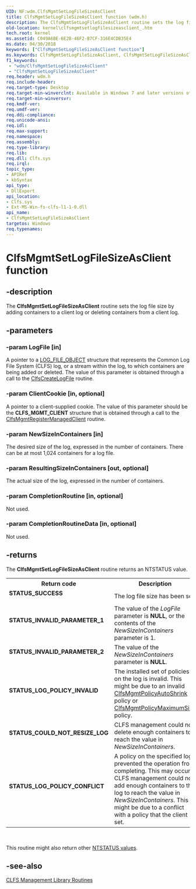 ```yaml
---
UID: NF:wdm.ClfsMgmtSetLogFileSizeAsClient
title: ClfsMgmtSetLogFileSizeAsClient function (wdm.h)
description: The ClfsMgmtSetLogFileSizeAsClient routine sets the log file size by adding containers to a client log or deleting containers from a client log.
old-location: kernel\clfsmgmtsetlogfilesizeasclient_.htm
tech.root: kernel
ms.assetid: C049A6BE-6E2B-46F2-B7CF-316E4CDB35E4
ms.date: 04/30/2018
keywords: ["ClfsMgmtSetLogFileSizeAsClient function"]
ms.keywords: ClfsMgmtSetLogFileSizeAsClient, ClfsMgmtSetLogFileSizeAsClient , ClfsMgmtSetLogFileSizeAsClient routine [Kernel-Mode Driver Architecture], kernel.clfsmgmtsetlogfilesizeasclient_, wdm/ClfsMgmtSetLogFileSizeAsClient
f1_keywords:
 - "wdm/ClfsMgmtSetLogFileSizeAsClient"
 - "ClfsMgmtSetLogFileSizeAsClient"
req.header: wdm.h
req.include-header: 
req.target-type: Desktop
req.target-min-winverclnt: Available in Windows 7 and later versions of Windows.
req.target-min-winversvr: 
req.kmdf-ver: 
req.umdf-ver: 
req.ddi-compliance: 
req.unicode-ansi: 
req.idl: 
req.max-support: 
req.namespace: 
req.assembly: 
req.type-library: 
req.lib: 
req.dll: Clfs.sys
req.irql: 
topic_type:
- APIRef
- kbSyntax
api_type:
- DllExport
api_location:
- Clfs.sys
- Ext-MS-Win-fs-clfs-l1-1-0.dll
api_name:
- ClfsMgmtSetLogFileSizeAsClient
targetos: Windows
req.typenames: 
---
```


# ClfsMgmtSetLogFileSizeAsClient function


## -description


The <b>ClfsMgmtSetLogFileSizeAsClient</b>  routine sets the log file size by adding containers to a client log or deleting containers from a client log.


## -parameters




### -param LogFile [in]

A pointer to a <a href="https://docs.microsoft.com/windows-hardware/drivers/ddi/wdm/ns-wdm-_file_object">LOG_FILE_OBJECT</a> structure that represents the Common Log File System (CLFS) log, or a stream within the log, to which containers are being added or deleted. The value of this parameter is obtained through a call to the <a href="https://docs.microsoft.com/windows-hardware/drivers/ddi/wdm/nf-wdm-clfscreatelogfile">ClfsCreateLogFile</a> routine.


### -param ClientCookie [in, optional]

A pointer to a client-supplied cookie. The value of this parameter should be the <b>CLFS_MGMT_CLIENT</b> structure that is obtained through a call to the <a href="https://docs.microsoft.com/windows-hardware/drivers/ddi/wdm/nf-wdm-clfsmgmtregistermanagedclient">ClfsMgmtRegisterManagedClient</a> routine.


### -param NewSizeInContainers [in]

The desired size of the log, expressed in the number of containers. There can be at most 1,024 containers for a log file.


### -param ResultingSizeInContainers [out, optional]

The actual size of the log, expressed in the number of containers.


### -param CompletionRoutine [in, optional]

 Not used.


### -param CompletionRoutineData [in, optional]

 Not used. 


## -returns



The <b>ClfsMgmtSetLogFileSizeAsClient</b> routine returns an NTSTATUS value.

<table>
<tr>
<th>Return code</th>
<th>Description</th>
</tr>
<tr>
<td width="40%">
<dl>
<dt><b>STATUS_SUCCESS</b></dt>
</dl>
</td>
<td width="60%">
The log file size has been set. 

</td>
</tr>
<tr>
<td width="40%">
<dl>
<dt><b>STATUS_INVALID_PARAMETER_1</b></dt>
</dl>
</td>
<td width="60%">
The value of the <i>LogFile</i> parameter is <b>NULL</b>, or the contents of the <i>NewSizeInContainers</i> parameter is 1.

</td>
</tr>
<tr>
<td width="40%">
<dl>
<dt><b>STATUS_INVALID_PARAMETER_2</b></dt>
</dl>
</td>
<td width="60%">
The value of the <i>NewSizeInContainers</i> parameter is <b>NULL</b>.

</td>
</tr>
<tr>
<td width="40%">
<dl>
<dt><b>STATUS_LOG_POLICY_INVALID</b></dt>
</dl>
</td>
<td width="60%">
The installed set of policies on the log is invalid. This might be due to an invalid <a href="https://docs.microsoft.com/previous-versions/windows/desktop/legacy/bb540325(v=vs.85)">ClfsMgmtPolicyAutoShrink</a> policy or <a href="https://docs.microsoft.com/previous-versions/windows/desktop/legacy/bb540328(v=vs.85)">ClfsMgmtPolicyMaximumSize</a> policy.

</td>
</tr>
<tr>
<td width="40%">
<dl>
<dt><b>STATUS_COULD_NOT_RESIZE_LOG</b></dt>
</dl>
</td>
<td width="60%">
CLFS management could not delete enough containers to reach the value in <i>NewSizeInContainers</i>.

</td>
</tr>
<tr>
<td width="40%">
<dl>
<dt><b>STATUS_LOG_POLICY_CONFLICT</b></dt>
</dl>
</td>
<td width="60%">
A policy on the specified log   prevented the operation from completing. This may occur if CLFS management could not add enough containers to the log to reach the value in <i>NewSizeInContainers</i>. This might be due to a conflict with a policy that the client set.

</td>
</tr>
</table>
 

This routine might also return other <a href="https://docs.microsoft.com/windows-hardware/drivers/kernel/ntstatus-values">NTSTATUS values</a>.




## -see-also




<a href="https://docs.microsoft.com/windows-hardware/drivers/ddi/index">CLFS Management Library Routines</a>
 

 

